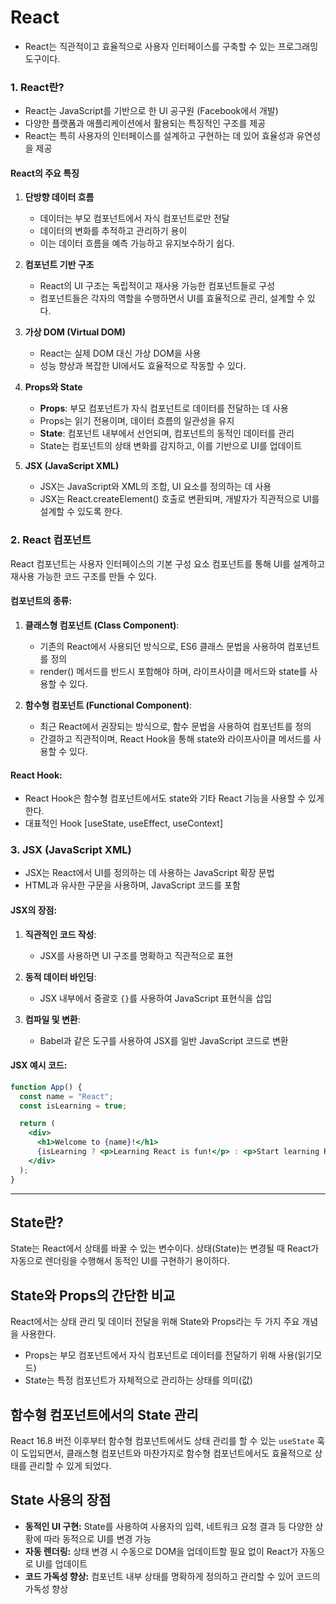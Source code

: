 # React 
- React는 직관적이고 효율적으로 사용자 인터페이스를 구축할 수 있는 프로그래밍 도구이다.

### 1. React란?
- React는 JavaScript를 기반으로 한 UI 공구원 (Facebook에서 개발)
- 다양한 플랫폼과 애플리케이션에서 활용되는 특징적인 구조를 제공
- React는 특히 사용자의 인터페이스를 설계하고 구현하는 데 있어 효율성과 유연성을 제공

#### React의 주요 특징
1. **단방향 데이터 흐름**
   - 데이터는 부모 컴포넌트에서 자식 컴포넌트로만 전달
   - 데이터의 변화를 추적하고 관리하기 용이
   - 이는 데이터 흐름을 예측 가능하고 유지보수하기 쉽다.

2. **컴포넌트 기반 구조**
   - React의 UI 구조는 독립적이고 재사용 가능한 컴포넌트들로 구성
   - 컴포넌트들은 각자의 역할을 수행하면서 UI를 효율적으로 관리, 설계할 수 있다.

3. **가상 DOM (Virtual DOM)**
   - React는 실제 DOM 대신 가상 DOM을 사용
   - 성능 향상과 복잡한 UI에서도 효율적으로 작동할 수 있다.

4. **Props와 State**
   - **Props**: 부모 컴포넌트가 자식 컴포넌트로 데이터를 전달하는 데 사용
   -  Props는 읽기 전용이며, 데이터 흐름의 일관성을 유지
   - **State**: 컴포넌트 내부에서 선언되며, 컴포넌트의 동적인 데이터를 관리
   -  State는 컴포넌트의 상태 변화를 감지하고, 이를 기반으로 UI를 업데이트

5. **JSX (JavaScript XML)**
   - JSX는 JavaScript와 XML의 조합, UI 요소를 정의하는 데 사용
   - JSX는 React.createElement() 호출로 변환되며, 개발자가 직관적으로 UI를 설계할 수 있도록 한다.

### 2. React 컴포넌트
React 컴포넌트는 사용자 인터페이스의 기본 구성 요소
컴포넌트를 통해 UI를 설계하고 재사용 가능한 코드 구조를 만들 수 있다.

#### 컴포넌트의 종류:
1. **클래스형 컴포넌트 (Class Component)**:
   - 기존의 React에서 사용되던 방식으로, ES6 클래스 문법을 사용하여 컴포넌트를 정의
   - render() 메서드를 반드시 포함해야 하며, 라이프사이클 메서드와 state를 사용할 수 있다.

2. **함수형 컴포넌트 (Functional Component)**:
   - 최근 React에서 권장되는 방식으로, 함수 문법을 사용하여 컴포넌트를 정의
   - 간결하고 직관적이며, React Hook을 통해 state와 라이프사이클 메서드를 사용할 수 있다.

#### React Hook:
- React Hook은 함수형 컴포넌트에서도 state와 기타 React 기능을 사용할 수 있게 한다. 
- 대표적인 Hook [useState, useEffect, useContext]

### 3. JSX (JavaScript XML)
- JSX는 React에서 UI를 정의하는 데 사용하는 JavaScript 확장 문법
- HTML과 유사한 구문을 사용하며, JavaScript 코드를 포함

#### JSX의 장점:
1. **직관적인 코드 작성**:
   - JSX를 사용하면 UI 구조를 명확하고 직관적으로 표현

2. **동적 데이터 바인딩**:
   - JSX 내부에서 중괄호 `{}`를 사용하여 JavaScript 표현식을 삽입

3. **컴파일 및 변환**:
   - Babel과 같은 도구를 사용하여 JSX를 일반 JavaScript 코드로 변환

#### JSX 예시 코드:
```jsx
function App() {
  const name = "React";
  const isLearning = true;

  return (
    <div>
      <h1>Welcome to {name}!</h1>
      {isLearning ? <p>Learning React is fun!</p> : <p>Start learning React today!</p>}
    </div>
  );
}
```
---
## State란?
State는 React에서 상태를 바꿀 수 있는 변수이다.
상태(State)는 변경될 때 React가 자동으로 렌더링을 수행해서 동적인 UI를 구현하기 용이하다.

## State와 Props의 간단한 비교
React에서는 상태 관리 및 데이터 전달을 위해 State와 Props라는 두 가지 주요 개념을 사용한다.
- Props는 부모 컴포넌트에서 자식 컴포넌트로 데이터를 전달하기 위해 사용(읽기모드)
- State는 특정 컴포넌트가 자체적으로 관리하는 상태를 의미(값)

## 함수형 컴포넌트에서의 State 관리
React 16.8 버전 이후부터 함수형 컴포넌트에서도 상태 관리를 할 수 있는 `useState` 훅이 도입되면서, 클래스형 컴포넌트와 마찬가지로 함수형 컴포넌트에서도 효율적으로 상태를 관리할 수 있게 되었다.

## State 사용의 장점
- **동적인 UI 구현:** State를 사용하여 사용자의 입력, 네트워크 요청 결과 등 다양한 상황에 따라 동적으로 UI를 변경 가능
- **자동 렌더링:** 상태 변경 시 수동으로 DOM을 업데이트할 필요 없이 React가 자동으로 UI를 업데이트
- **코드 가독성 향상:** 컴포넌트 내부 상태를 명확하게 정의하고 관리할 수 있어 코드의 가독성 향상

